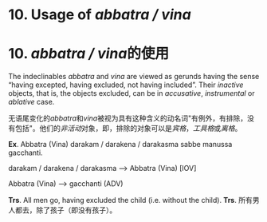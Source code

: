 # **10. Usage of** *abbatra / vina* 
# **10.** *abbatra / vina*的使用
The indeclinables *abbatra* and *vina* are viewed as gerunds having the sense  
“having excepted, having excluded, not having included”. Their *inactive* objects, that is, 
the objects excluded, can be in *accusative*, *instrumental* or *ablative* case. 

无语尾变化的*abbatra*和*vina*被视为具有这种含义的动名词"有例外，有排除，没有包括"。他们的*非活动*对象，即，排除的对象可以是*宾格*，*工具格*或*离格*。

 **Ex**. Abbatra (Vina) darakam / darakena / darakasma sabbe manussa gacchanti. 
 
  darakam / darakena / darakasma --> Abbatra (Vina) [IOV] 
  
   Abbatra (Vina) --> gacchanti (ADV) 
   
 **Trs**. All men go, having excluded the child (i.e. without the child). 
 **Trs**. 所有男人都去，除了孩子（即没有孩子）。